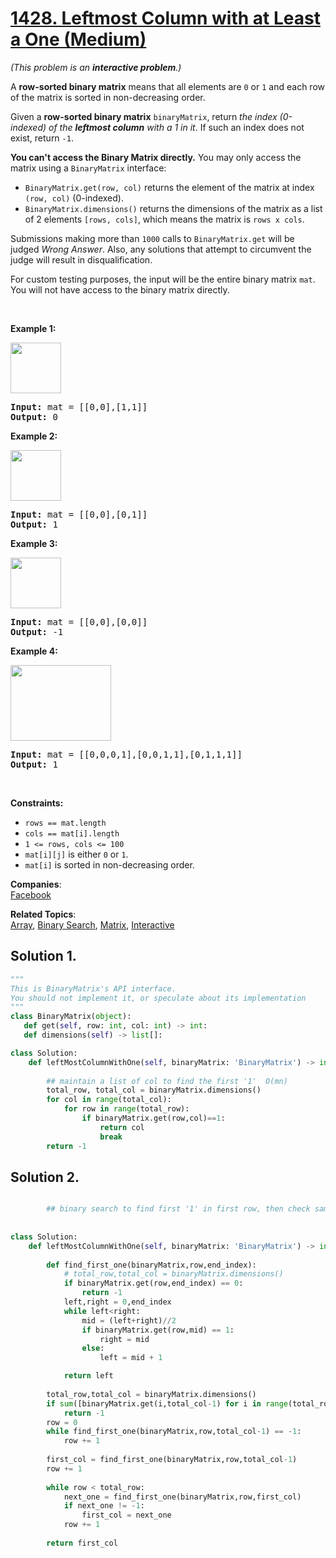 # [1428. Leftmost Column with at Least a One (Medium)](https://leetcode.com/problems/leftmost-column-with-at-least-a-one/)

<p><em>(This problem is an <strong>interactive problem</strong>.)</em></p>

<p>A <strong>row-sorted binary matrix</strong> means that all elements are <code>0</code> or <code>1</code> and each row of the matrix is sorted in non-decreasing order.</p>

<p>Given a <strong>row-sorted binary matrix</strong> <code>binaryMatrix</code>, return <em>the index (0-indexed) of the <strong>leftmost column</strong> with a 1 in it</em>. If such an index does not exist, return <code>-1</code>.</p>

<p><strong>You can't access the Binary Matrix directly.</strong> You may only access the matrix using a <code>BinaryMatrix</code> interface:</p>

<ul>
	<li><code>BinaryMatrix.get(row, col)</code> returns the element of the matrix at index <code>(row, col)</code> (0-indexed).</li>
	<li><code>BinaryMatrix.dimensions()</code> returns the dimensions of the matrix as a list of 2 elements <code>[rows, cols]</code>, which means the matrix is <code>rows x cols</code>.</li>
</ul>

<p>Submissions making more than <code>1000</code> calls to <code>BinaryMatrix.get</code> will be judged <em>Wrong Answer</em>. Also, any solutions that attempt to circumvent the judge will result in disqualification.</p>

<p>For custom testing purposes, the input will be the entire binary matrix <code>mat</code>. You will not have access to the binary matrix directly.</p>

<p>&nbsp;</p>
<p><strong>Example 1:</strong></p>

<p><strong><img alt="" src="https://assets.leetcode.com/uploads/2019/10/25/untitled-diagram-5.jpg" style="width: 81px; height: 81px;"></strong></p>

<pre><strong>Input:</strong> mat = [[0,0],[1,1]]
<strong>Output:</strong> 0
</pre>

<p><strong>Example 2:</strong></p>

<p><strong><img alt="" src="https://assets.leetcode.com/uploads/2019/10/25/untitled-diagram-4.jpg" style="width: 81px; height: 81px;"></strong></p>

<pre><strong>Input:</strong> mat = [[0,0],[0,1]]
<strong>Output:</strong> 1
</pre>

<p><strong>Example 3:</strong></p>

<p><strong><img alt="" src="https://assets.leetcode.com/uploads/2019/10/25/untitled-diagram-3.jpg" style="width: 81px; height: 81px;"></strong></p>

<pre><strong>Input:</strong> mat = [[0,0],[0,0]]
<strong>Output:</strong> -1</pre>

<p><strong>Example 4:</strong></p>

<p><strong><img alt="" src="https://assets.leetcode.com/uploads/2019/10/25/untitled-diagram-6.jpg" style="width: 161px; height: 121px;"></strong></p>

<pre><strong>Input:</strong> mat = [[0,0,0,1],[0,0,1,1],[0,1,1,1]]
<strong>Output:</strong> 1
</pre>

<p>&nbsp;</p>
<p><strong>Constraints:</strong></p>

<ul>
	<li><code>rows == mat.length</code></li>
	<li><code>cols == mat[i].length</code></li>
	<li><code>1 &lt;= rows, cols &lt;= 100</code></li>
	<li><code>mat[i][j]</code> is either <code>0</code> or <code>1</code>.</li>
	<li><code>mat[i]</code> is sorted in non-decreasing order.</li>
</ul>


**Companies**:  
[Facebook](https://leetcode.com/company/facebook)

**Related Topics**:  
[Array](https://leetcode.com/tag/array/), [Binary Search](https://leetcode.com/tag/binary-search/), [Matrix](https://leetcode.com/tag/matrix/), [Interactive](https://leetcode.com/tag/interactive/)

## Solution 1.

```py
"""
This is BinaryMatrix's API interface.
You should not implement it, or speculate about its implementation
"""
class BinaryMatrix(object):
   def get(self, row: int, col: int) -> int:
   def dimensions(self) -> list[]:

class Solution:
    def leftMostColumnWithOne(self, binaryMatrix: 'BinaryMatrix') -> int:
        
        ## maintain a list of col to find the first '1'  O(mn)
        total_row, total_col = binaryMatrix.dimensions()
        for col in range(total_col):
            for row in range(total_row):
                if binaryMatrix.get(row,col)==1:
                    return col
                    break
        return -1

```

## Solution 2.

```py

        ## binary search to find first '1' in first row, then check same index in second row, if not '1', find first '1' in first part of second row
        
        
class Solution:
    def leftMostColumnWithOne(self, binaryMatrix: 'BinaryMatrix') -> int:
        
        def find_first_one(binaryMatrix,row,end_index):
            # total_row,total_col = binaryMatrix.dimensions()
            if binaryMatrix.get(row,end_index) == 0:
                return -1
            left,right = 0,end_index
            while left<right:
                mid = (left+right)//2
                if binaryMatrix.get(row,mid) == 1:
                    right = mid
                else:
                    left = mid + 1

            return left
        
        total_row,total_col = binaryMatrix.dimensions()
        if sum([binaryMatrix.get(i,total_col-1) for i in range(total_row)]) == 0:
            return -1
        row = 0
        while find_first_one(binaryMatrix,row,total_col-1) == -1:
            row += 1
        
        first_col = find_first_one(binaryMatrix,row,total_col-1)
        row += 1
        
        while row < total_row:
            next_one = find_first_one(binaryMatrix,row,first_col)
            if next_one != -1:
                first_col = next_one
            row += 1
            
        return first_col

```
